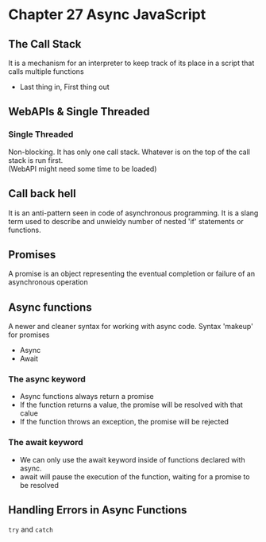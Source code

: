 # Chapter 27 Async JavaScript

## The Call Stack
It is a mechanism for an interpreter to keep track of its place in a script that calls multiple functions
- Last thing in, First thing out

## WebAPIs & Single Threaded
### Single Threaded
Non-blocking. It has only one call stack. Whatever is on the top of the call stack is run first.<br>
(WebAPI might need some time to be loaded)

## Call back hell 
It is an anti-pattern seen in code of asynchronous programming. It is a slang term used to describe and unwieldy number of nested 'if' statements or functions.

## Promises
A promise is an object representing the eventual completion or failure of an asynchronous operation

## Async functions
A newer and cleaner syntax for working with async code. Syntax 'makeup' for promises
- Async
- Await

### The async keyword
- Async functions always return a promise
- If the function returns a value, the promise will be resolved with that calue
- If the function throws an exception, the promise will be rejected

### The await keyword
- We can only use the await keyword inside of functions declared with async.
- await will pause the execution of the function, waiting for a promise to be resolved

## Handling Errors in Async Functions
`try` and `catch`

 
